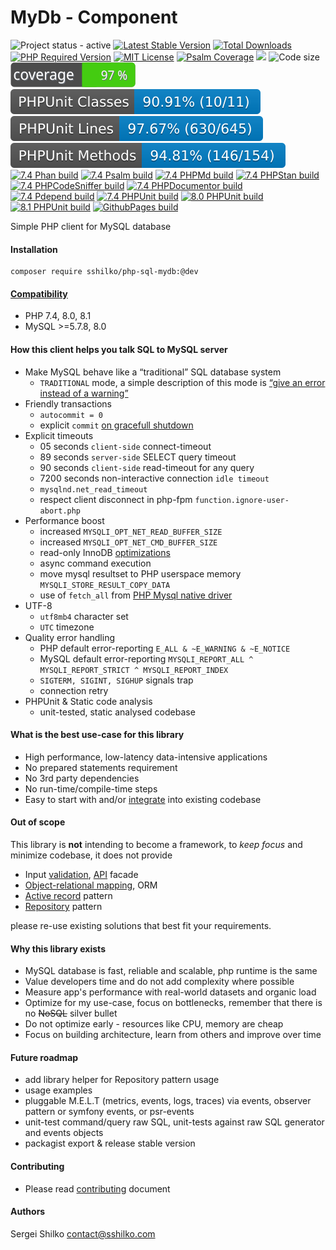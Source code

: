 <!---
This file is part of the sshilko/php-sql-mydb package.

(c) Sergei Shilko <contact@sshilko.com>

MIT License

For the full copyright and license information, please view the LICENSE
file that was distributed with this source code.

@license https://opensource.org/licenses/mit-license.php MIT
-->
MyDb - Component
=================
<p align="left">
	<img src="https://img.shields.io/badge/status-active-success" alt="Project status - active">
	<a href="https://packagist.org/packages/sshilko/php-sql-mydb"><img src="https://poser.pugx.org/sshilko/php-sql-mydb/v/stable" alt="Latest Stable Version"></a>
	<a href="https://packagist.org/packages/sshilko/php-sql-mydb/stats"><img src="https://poser.pugx.org/sshilko/php-sql-mydb/downloads" alt="Total Downloads"></a>
	<a href="https://packagist.org/packages/sshilko/php-sql-mydb"><img src="https://poser.pugx.org/sshilko/php-sql-mydb/require/php" alt="PHP Required Version"></a>
	<a href="https://choosealicense.com/licenses/mit/"><img src="https://poser.pugx.org/sshilko/php-sql-mydb/license" alt="MIT License"></a>
    <a href="https://psalm.dev/docs/running_psalm/command_line_usage/#shepherd">
    <img src="https://shepherd.dev/github/sshilko/php-sql-mydb/coverage.svg" alt="Psalm Coverage"></a>
    <img src="https://hits.seeyoufarm.com/api/count/incr/badge.svg?url=https%3A%2F%2Fgithub.com%2Fsshilko%2Fphp-sql-mydb&count_bg=%2379C83D&title_bg=%23555555&icon=&icon_color=%23E7E7E7&title=hits&edge_flat=false"/>
    <img src="https://img.shields.io/github/languages/code-size/sshilko/php-sql-mydb" alt="Code size">
    <br />
    <img src="https://raw.githubusercontent.com/sshilko/php-sql-mydb/pages/php/phpunit/phpunit-coverage-badge.svg" alt="PHPUnit coverage" />
    <img src="https://raw.githubusercontent.com/sshilko/php-sql-mydb/pages/php/phpunit/phpunit-coverage-badge-classes.svg" alt="PHPUnit classes coverage" />
    <img src="https://raw.githubusercontent.com/sshilko/php-sql-mydb/pages/php/phpunit/phpunit-coverage-badge-lines.svg" alt="PHPUnit lines coverage" />
    <img src="https://raw.githubusercontent.com/sshilko/php-sql-mydb/pages/php/phpunit/phpunit-coverage-badge-methods.svg" alt="PHPUnit methods coverage" />
    <br/>
    <a href="http://sshilko.com/php-sql-mydb/php/phan/"><img src="https://github.com/sshilko/php-sql-mydb/actions/workflows/phpphan.yml/badge.svg" alt="7.4 Phan build"></a>
    <a href="http://sshilko.com/php-sql-mydb/php/psalm/"><img src="https://github.com/sshilko/php-sql-mydb/actions/workflows/phppsalm.yml/badge.svg" alt="7.4 Psalm build"></a>
    <a href="http://sshilko.com/php-sql-mydb/php/phpmd/"><img src="https://github.com/sshilko/php-sql-mydb/actions/workflows/phpmd.yml/badge.svg" alt="7.4 PHPMd build"></a>
    <a href="http://sshilko.com/php-sql-mydb/php/phpstan/"><img src="https://github.com/sshilko/php-sql-mydb/actions/workflows/phpstan.yml/badge.svg" alt="7.4 PHPStan build"></a>
    <a href="http://sshilko.com/php-sql-mydb/php/phpcs/"><img src="https://github.com/sshilko/php-sql-mydb/actions/workflows/phpcs.yml/badge.svg" alt="7.4 PHPCodeSniffer build"></a>
    <a href="http://sshilko.com/php-sql-mydb/php/phpdoc/"><img src="https://github.com/sshilko/php-sql-mydb/actions/workflows/phpdoc.yml/badge.svg" alt="7.4 PHPDocumentor build"></a>
    <a href="http://sshilko.com/php-sql-mydb/php/pdepend/"><img src="https://github.com/sshilko/php-sql-mydb/actions/workflows/phppdepend.yml/badge.svg" alt="7.4 Pdepend build"></a>
    <a href="http://sshilko.com/php-sql-mydb/php/phpunit/html/"><img src="https://github.com/sshilko/php-sql-mydb/actions/workflows/phpunit.yml/badge.svg" alt="7.4 PHPUnit build"></a>
    <a href="https://github.com/sshilko/php-sql-mydb/actions/workflows/phpunit80.yml"><img src="https://github.com/sshilko/php-sql-mydb/actions/workflows/phpunit80.yml/badge.svg" alt="8.0 PHPUnit build"></a>
    <a href="https://github.com/sshilko/php-sql-mydb/actions/workflows/phpunit81.yml"><img src="https://github.com/sshilko/php-sql-mydb/actions/workflows/phpunit81.yml/badge.svg" alt="8.1 PHPUnit build"></a>
    <a href="https://github.com/sshilko/php-sql-mydb/actions/workflows/github-pages.yml"><img src="https://github.com/sshilko/php-sql-mydb/actions/workflows/github-pages.yml/badge.svg" alt="GithubPages build"></a>
    <br/>
    </p>

</p>

Simple PHP client for MySQL database

#### Installation

```
composer require sshilko/php-sql-mydb:@dev
```

#### [Compatibility](http://sshilko.com/php-sql-mydb/php/)

- PHP 7.4, 8.0, 8.1
- MySQL >=5.7.8, 8.0

#### How this client helps you talk SQL to MySQL server

- Make MySQL behave like a “traditional” SQL database system
  - `TRADITIONAL` mode, a simple description of this mode is [“give an error instead of a warning”](https://dev.mysql.com/doc/refman/5.7/en/sql-mode.html#sqlmode_traditional)
- Friendly transactions
  - `autocommit = 0`
  - explicit `commit` [on gracefull shutdown](https://dev.mysql.com/doc/refman/5.7/en/innodb-autocommit-commit-rollback.html)
- Explicit timeouts  
  - 05 seconds `client-side` connect-timeout
  - 89 seconds `server-side` SELECT query timeout
  - 90 seconds `client-side` read-timeout for any query
  - 7200 seconds non-interactive connection `idle timeout`
  - `mysqlnd.net_read_timeout`
  - respect client disconnect in php-fpm `function.ignore-user-abort.php`
- Performance boost
  - increased `MYSQLI_OPT_NET_READ_BUFFER_SIZE`
  - increased `MYSQLI_OPT_NET_CMD_BUFFER_SIZE`
  - read-only InnoDB [optimizations](https://dev.mysql.com/doc/refman/5.6/en/innodb-performance-ro-txn.html)
  - async command execution
  - move mysql resultset to PHP userspace memory `MYSQLI_STORE_RESULT_COPY_DATA`
  - use of `fetch_all` from [PHP Mysql native driver](https://www.php.net/manual/en/intro.mysqlnd.php)
- UTF-8
  - `utf8mb4` character set
  - `UTC` timezone
- Quality error handling
  - PHP default error-reporting `E_ALL & ~E_WARNING & ~E_NOTICE`
  - MySQL default error-reporting `MYSQLI_REPORT_ALL ^ MYSQLI_REPORT_STRICT ^ MYSQLI_REPORT_INDEX`
  - `SIGTERM, SIGINT, SIGHUP` signals trap
  - connection retry
- PHPUnit & Static code analysis
  - unit-tested, static analysed codebase

#### What is the best use-case for this library

- High performance, low-latency data-intensive applications
- No prepared statements requirement
- No 3rd party dependencies
- No run-time/compile-time steps
- Easy to start with and/or [integrate](https://refactoring.guru/design-patterns/php) into existing codebase

#### Out of scope

This library is **not** intending to become a framework, to *keep focus* and minimize codebase, it does not provide

- Input [validation](https://symfony.com/doc/current/validation.html), [API](https://refactoring.guru/design-patterns/facade) facade
- [Object-relational mapping](https://en.wikipedia.org/wiki/Object–relational_mapping), ORM
- [Active record](https://en.wikipedia.org/wiki/Active_record_pattern) pattern
- [Repository](https://symfony.com/doc/current/doctrine.html#querying-for-objects-the-repository) pattern

please re-use existing solutions that best fit your requirements.

#### Why this library exists

* MySQL database is fast, reliable and scalable, php runtime is the same
* Value developers time and do not add complexity where possible
* Measure app's performance with real-world datasets and organic load
* Optimize for my use-case, focus on bottlenecks, remember that there is no ~~NoSQL~~ silver bullet
* Do not optimize early - resources like CPU, memory are cheap
* Focus on building architecture, learn from others and improve over time

#### Future roadmap

- add library helper for Repository pattern usage
- usage examples
- pluggable M.E.L.T (metrics, events, logs, traces) via events, observer pattern or symfony events, or psr-events
- unit-test command/query raw SQL, unit-tests against raw SQL generator and events objects
- packagist export & release stable version

#### Contributing

* Please read [contributing](CONTRIBUTING) document

#### Authors

Sergei Shilko <contact@sshilko.com>